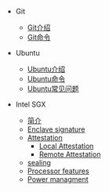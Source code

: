- Git

  - [Git介绍](Git/(一)%20git介绍.md)
  - [Git命令](Git/(二)%20git命令.md)

- Ubuntu

  - [Ubuntu介绍](Ubuntu/(一)%20ubuntu介绍.md)
  - [Ubuntu命令](Ubuntu/(二)%20ubuntu命令.md)
  - [Ubuntu常见问题](Ubuntu/(三)%20ubuntu常见问题.md)

- Intel SGX

  - [简介](Intel%20Sgx/(一)%20sgx介绍.md)
  - [Enclave signature](Intel%20Sgx/(二)%20Enclave%20Signature.md)
  - [Attestation]()
    - [Local Attestation]()
    - [Remote Attestation]()
  - [sealing]()
  - [Processor features]()
  - [Power managment]()